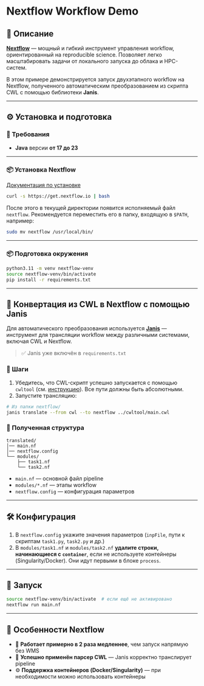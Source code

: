 # Nextflow Workflow Demo

## 🧩 Описание

[**Nextflow**](https://www.nextflow.io) — мощный и гибкий инструмент управления workflow, ориентированный на reproducible science. Позволяет легко масштабировать задачи от локального запуска до облака и HPC-систем.

В этом примере демонстрируется запуск двухэтапного workflow на Nextflow, полученного автоматическим преобразованием из скрипта CWL с помощью библиотеки **Janis**.

---

## ⚙️ Установка и подготовка

### 🔧 Требования
- **Java** версии **от 17 до 23**

---

### 📦 Установка Nextflow
[Документация по установке](https://www.nextflow.io/docs/latest/install.html)

```bash
curl -s https://get.nextflow.io | bash
```

После этого в текущей директории появится исполняемый файл `nextflow`. Рекомендуется переместить его в папку, входящую в `$PATH`, например:
```bash
sudo mv nextflow /usr/local/bin/
```

---

### 📦 Подготовка окружения
```bash
python3.11 -m venv nextflow-venv
source nextflow-venv/bin/activate
pip install -r requirements.txt
```

---

## 🔁 Конвертация из CWL в Nextflow с помощью Janis

Для автоматического преобразования используется [**Janis**](https://janis.readthedocs.io/en/translate-docs/index.html) — инструмент для трансляции workflow между различными системами, включая CWL и Nextflow.

> ✅ Janis уже включён в `requirements.txt`

### 🔄 Шаги

1. Убедитесь, что CWL-скрипт успешно запускается с помощью `cwltool` (см. [инструкцию](../cwltool/README.md)). Все пути должны быть абсолютными.
2. Запустите трансляцию:
```bash
# Из папки nextflow/
janis translate --from cwl --to nextflow ../cwltool/main.cwl
```

### 📂 Полученная структура
```
translated/
│── main.nf
│── nextflow.config
└── modules/
    ├── task1.nf
    └── task2.nf
```

- `main.nf` — основной файл pipeline
- `modules/*.nf` — этапы workflow
- `nextflow.config` — конфигурация параметров

---

## 🛠️ Конфигурация

1. В `nextflow.config` укажите значения параметров (`inpFile`, пути к скриптам `task1.py`, `task2.py` и др.)
2. В `modules/task1.nf` и `modules/task2.nf` **удалите строки, начинающиеся с `container`**, если не используете контейнеры (Singularity/Docker). Они идут первыми в блоке `process`.

---

## 🚀 Запуск

```bash
source nextflow-venv/bin/activate  # если ещё не активировано
nextflow run main.nf
```

---

## 🧩 Особенности Nextflow

- 🐌 **Работает примерно в 2 раза медленнее**, чем запуск напрямую без WMS
- 🔁 **Успешно применён парсер CWL** — Janis корректно транслирует pipeline
- ⚙️ **Поддержка контейнеров (Docker/Singularity)** — при необходимости можно использовать контейнеры
